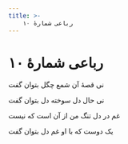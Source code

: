 ```yaml
---
title: >-
    رباعی شمارهٔ ۱۰
---
```

# رباعی شمارهٔ ۱۰

<div class="b" id="bn1"><div class="m1"><p>نی قصهٔ آن شمع چگل بتوان گفت</p></div>
<div class="m2"><p>نی حال دل سوخته دل بتوان گفت</p></div></div>
<div class="b" id="bn2"><div class="m1"><p>غم در دل تنگ من از آن است که نیست</p></div>
<div class="m2"><p>یک دوست که با او غم دل بتوان گفت</p></div></div>